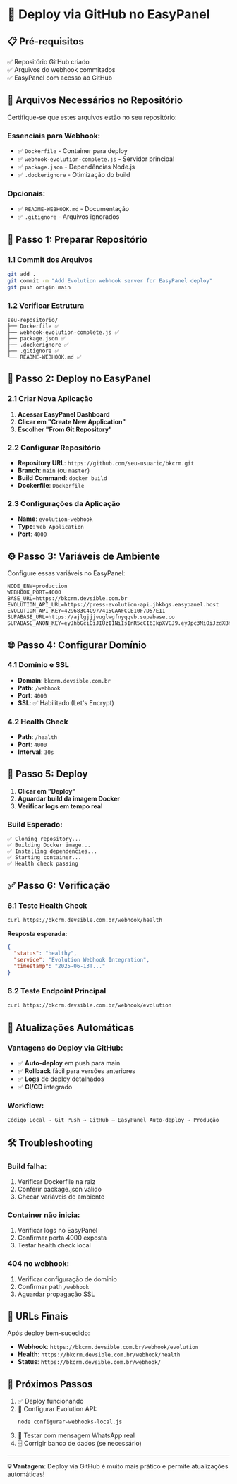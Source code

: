 # 🚀 Deploy via GitHub no EasyPanel

## 📋 Pré-requisitos

✅ Repositório GitHub criado  
✅ Arquivos do webhook commitados  
✅ EasyPanel com acesso ao GitHub  

## 📁 Arquivos Necessários no Repositório

Certifique-se que estes arquivos estão no seu repositório:

### Essenciais para Webhook:
- ✅ `Dockerfile` - Container para deploy
- ✅ `webhook-evolution-complete.js` - Servidor principal
- ✅ `package.json` - Dependências Node.js
- ✅ `.dockerignore` - Otimização do build

### Opcionais:
- ✅ `README-WEBHOOK.md` - Documentação
- ✅ `.gitignore` - Arquivos ignorados

## 🔗 Passo 1: Preparar Repositório

### 1.1 Commit dos Arquivos
```bash
git add .
git commit -m "Add Evolution webhook server for EasyPanel deploy"
git push origin main
```

### 1.2 Verificar Estrutura
```
seu-repositorio/
├── Dockerfile ✅
├── webhook-evolution-complete.js ✅
├── package.json ✅
├── .dockerignore ✅
├── .gitignore ✅
└── README-WEBHOOK.md ✅
```

## 🚀 Passo 2: Deploy no EasyPanel

### 2.1 Criar Nova Aplicação
1. **Acessar EasyPanel Dashboard**
2. **Clicar em "Create New Application"**
3. **Escolher "From Git Repository"**

### 2.2 Configurar Repositório
- **Repository URL**: `https://github.com/seu-usuario/bkcrm.git`
- **Branch**: `main` (ou `master`)
- **Build Command**: `docker build`
- **Dockerfile**: `Dockerfile`

### 2.3 Configurações da Aplicação
- **Name**: `evolution-webhook`
- **Type**: `Web Application`
- **Port**: `4000`

## ⚙️ Passo 3: Variáveis de Ambiente

Configure essas variáveis no EasyPanel:

```env
NODE_ENV=production
WEBHOOK_PORT=4000
BASE_URL=https://bkcrm.devsible.com.br
EVOLUTION_API_URL=https://press-evolution-api.jhkbgs.easypanel.host
EVOLUTION_API_KEY=429683C4C977415CAAFCCE10F7D57E11
SUPABASE_URL=https://ajlgjjjvuglwgfnyqqvb.supabase.co
SUPABASE_ANON_KEY=eyJhbGciOiJIUzI1NiIsInR5cCI6IkpXVCJ9.eyJpc3MiOiJzdXBhYmFzZSIsInJlZiI6ImFqbGdqamp2dWdsd2dmbnlxcXZiIiwicm9sZSI6ImFub24iLCJpYXQiOjE3NDk1NDMxNjYsImV4cCI6MjA2NTExOTE2Nn0.HPsxr84nkr3Ys7XafPDoU_Z94QFgbT1o1aNfAeaXpRU
```

## 🌐 Passo 4: Configurar Domínio

### 4.1 Domínio e SSL
- **Domain**: `bkcrm.devsible.com.br`
- **Path**: `/webhook`
- **Port**: `4000`
- **SSL**: ✅ Habilitado (Let's Encrypt)

### 4.2 Health Check
- **Path**: `/health`
- **Port**: `4000`
- **Interval**: `30s`

## 🚀 Passo 5: Deploy

1. **Clicar em "Deploy"**
2. **Aguardar build da imagem Docker**
3. **Verificar logs em tempo real**

### Build Esperado:
```
✅ Cloning repository...
✅ Building Docker image...
✅ Installing dependencies...
✅ Starting container...
✅ Health check passing
```

## ✅ Passo 6: Verificação

### 6.1 Teste Health Check
```bash
curl https://bkcrm.devsible.com.br/webhook/health
```

**Resposta esperada:**
```json
{
  "status": "healthy",
  "service": "Evolution Webhook Integration",
  "timestamp": "2025-06-13T..."
}
```

### 6.2 Teste Endpoint Principal
```bash
curl https://bkcrm.devsible.com.br/webhook/evolution
```

## 🔄 Atualizações Automáticas

### Vantagens do Deploy via GitHub:
- ✅ **Auto-deploy** em push para main
- ✅ **Rollback** fácil para versões anteriores
- ✅ **Logs** de deploy detalhados
- ✅ **CI/CD** integrado

### Workflow:
```
Código Local → Git Push → GitHub → EasyPanel Auto-deploy → Produção
```

## 🛠️ Troubleshooting

### Build falha:
1. Verificar Dockerfile na raiz
2. Conferir package.json válido
3. Checar variáveis de ambiente

### Container não inicia:
1. Verificar logs no EasyPanel
2. Confirmar porta 4000 exposta
3. Testar health check local

### 404 no webhook:
1. Verificar configuração de domínio
2. Confirmar path `/webhook`
3. Aguardar propagação SSL

## 🎯 URLs Finais

Após deploy bem-sucedido:

- **Webhook**: `https://bkcrm.devsible.com.br/webhook/evolution`
- **Health**: `https://bkcrm.devsible.com.br/webhook/health`
- **Status**: `https://bkcrm.devsible.com.br/webhook/`

## 🚀 Próximos Passos

1. ✅ Deploy funcionando
2. 🔧 Configurar Evolution API:
   ```bash
   node configurar-webhooks-local.js
   ```
3. 📱 Testar com mensagem WhatsApp real
4. 🗄️ Corrigir banco de dados (se necessário)

---

**💡 Vantagem**: Deploy via GitHub é muito mais prático e permite atualizações automáticas! 